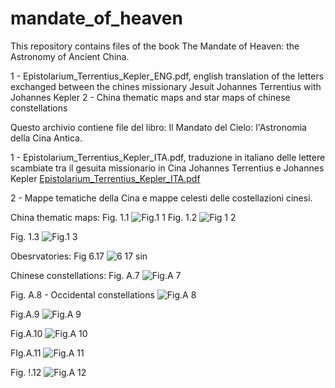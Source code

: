 # mandate_of_heaven
This repository contains files of the book The Mandate of  Heaven: the Astronomy of Ancient China.

1 - Epistolarium_Terrentius_Kepler_ENG.pdf, english translation of the letters exchanged between the chines missionary Jesuit Johannes Terrentius with Johannes Kepler
2 - China thematic maps and star maps of chinese constellations

Questo archivio contiene file del libro: Il Mandato del Cielo: l'Astronomia della Cina Antica.

1 - Epistolarium_Terrentius_Kepler_ITA.pdf, traduzione in italiano delle lettere scambiate tra il gesuita missionario in Cina Johannes Terrentius e Johannes Kepler
[Epistolarium_Terrentius_Kepler_ITA.pdf](https://github.com/user-attachments/files/18380096/Epistolarium_Terrentius_Kepler_ITA.pdf)

2 - Mappe tematiche della Cina e mappe celesti delle costellazioni cinesi.

China thematic maps: Fig. 1.1
![Fig.1 1](https://github.com/user-attachments/assets/1b66a67b-5737-43ac-a83c-70fff5b09a4e)
Fig. 1.2
![Fig 1 2](https://github.com/user-attachments/assets/ffc4381f-ffeb-458c-b55e-abc6ed2bd4cf)

Fig. 1.3
![Fig.1 3](https://github.com/user-attachments/assets/20817c9f-206e-48ee-8ee9-15b6aca1bbc8)

Obesrvatories: Fig 6.17
![6 17 sin](https://github.com/user-attachments/assets/65bb49e6-c14a-4bf0-8399-f076d767a2c8)

Chinese constellations: Fig. A.7
![Fig.A 7](https://github.com/user-attachments/assets/4217af67-a5db-4c9b-89c2-df8f72cf7126)

Fig. A.8 - Occidental constellations
![Fig.A 8](https://github.com/user-attachments/assets/f7ba0733-10b4-4667-b422-5c16ce947f1e)

Fig.A.9
![Fig.A 9](https://github.com/user-attachments/assets/eceaa73f-a2a3-40a2-b185-c1b95b143833)

Fig.A.10
![Fig.A 10](https://github.com/user-attachments/assets/99da8948-8450-46db-b44b-116b4f75f066)

FIg.A.11
![Fig.A 11](https://github.com/user-attachments/assets/4c59e9e4-4524-4481-ad83-139633c4af44)

Fig. !.12
![Fig.A 12](https://github.com/user-attachments/assets/38bd1688-0844-4415-8bb2-25ede63745d3)


